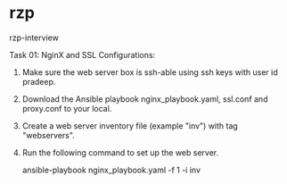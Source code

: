 # rzp
rzp-interview

Task 01: NginX and SSL Configurations:

  1) Make sure the web server box is ssh-able using ssh keys with user id pradeep.

  2) Download the Ansible playbook nginx_playbook.yaml, ssl.conf and proxy.conf to your local.

  3) Create a web server inventory file (example "inv") with tag "webservers".

  4) Run the following command to set up the web server.

      ansible-playbook nginx_playbook.yaml -f 1 -i inv
